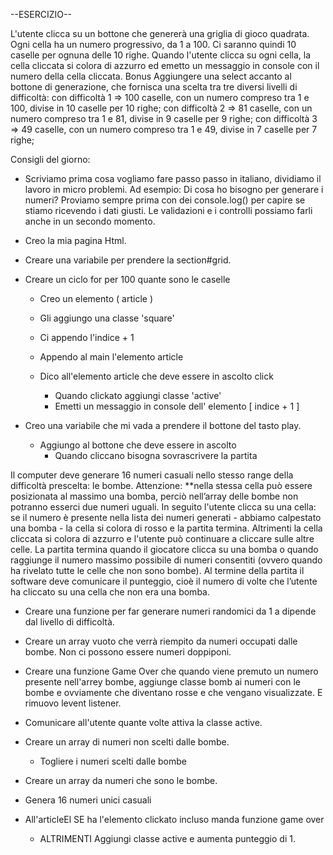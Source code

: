 --ESERCIZIO--

L'utente clicca su un bottone che genererà una griglia di gioco quadrata. Ogni cella ha un numero progressivo, da 1 a 100. Ci saranno quindi 10 caselle per ognuna delle 10 righe. Quando l'utente clicca su ogni cella, la cella cliccata si colora di azzurro ed emetto un messaggio in console con il numero della cella cliccata.
Bonus
Aggiungere una select accanto al bottone di generazione, che fornisca una scelta tra tre diversi livelli di difficoltà:
con difficoltà 1 => 100 caselle, con un numero compreso tra 1 e 100, divise in 10 caselle per 10 righe;
con difficoltà 2 => 81 caselle, con un numero compreso tra 1 e 81, divise in 9 caselle per 9 righe;
con difficoltà 3 => 49 caselle, con un numero compreso tra 1 e 49, divise in 7 caselle per 7 righe;

Consigli del giorno:
- Scriviamo prima cosa vogliamo fare passo passo in italiano, dividiamo il lavoro in micro problemi.
Ad esempio: Di cosa ho bisogno per generare i numeri?
Proviamo sempre prima con dei console.log() per capire se stiamo ricevendo i dati giusti. Le validazioni e i controlli possiamo farli anche in un secondo momento.


- Creo la mia pagina Html.
- Creare una variabile per prendere la section#grid.
- Creare un ciclo for per 100 quante sono le caselle
    - Creo un elemento ( article )
    - Gli aggiungo una classe 'square'
    - Ci appendo l'indice + 1 
    - Appendo al main l'elemento article

    - Dico all'elemento article che deve essere in ascolto click
        - Quando clickato aggiungi classe 'active'
        - Emetti un messaggio in console dell' elemento [ indice + 1 ]


- Creo una variabile che mi vada a prendere il bottone del tasto play. 
    - Aggiungo al bottone che deve essere in ascolto
        - Quando cliccano bisogna sovrascrivere la partita



Il computer deve generare 16 numeri casuali nello stesso range della difficoltà prescelta: le bombe.
Attenzione: **nella stessa cella può essere posizionata al massimo una bomba, perciò nell’array delle bombe non potranno esserci due numeri uguali.
In seguito l'utente clicca su una cella: se il numero è presente nella lista dei numeri generati - abbiamo calpestato una bomba - la cella si colora di rosso e la partita termina.
Altrimenti la cella cliccata si colora di azzurro e l'utente può continuare a cliccare sulle altre celle.
La partita termina quando il giocatore clicca su una bomba o quando raggiunge il numero massimo possibile di numeri consentiti (ovvero quando ha rivelato tutte le celle che non sono bombe).
Al termine della partita il software deve comunicare il punteggio, cioè il numero di volte che l’utente ha cliccato su una cella che non era una bomba.

- Creare una funzione per far generare numeri randomici da 1 a dipende dal livello di difficoltà.

- Creare un array vuoto che verrà riempito da numeri occupati dalle bombe. Non ci possono essere numeri doppiponi.

- Creare una funzione Game Over che quando viene premuto un numero presente nell'arrey bombe, aggiunge classe bomb ai numeri con le bombe e ovviamente che diventano rosse e che vengano visualizzate. E rimuovo levent listener.

- Comunicare all'utente quante volte attiva la classe active.


- Creare un array di numeri non scelti dalle bombe.
    - Togliere i numeri scelti dalle bombe 
- Creare un array da numeri che sono le bombe.

- Genera 16 numeri unici casuali 


- All'articleEl SE ha l'elemento clickato incluso manda funzione game over 
    - ALTRIMENTI Aggiungi classe active e aumenta punteggio di 1.
